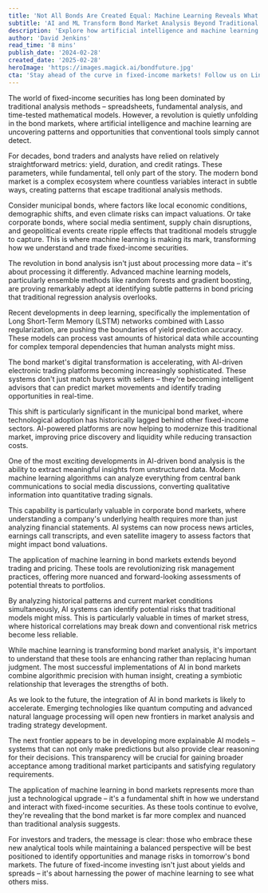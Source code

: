 ```yaml
---
title: 'Not All Bonds Are Created Equal: Machine Learning Reveals What Spreadsheets Miss'
subtitle: 'AI and ML Transform Bond Market Analysis Beyond Traditional Methods'
description: 'Explore how artificial intelligence and machine learning are revolutionizing bond market analysis, uncovering patterns and opportunities that traditional spreadsheet-based methods miss. From municipal bonds to corporate debt, learn how AI is transforming risk management and trading strategies in fixed-income markets.'
author: 'David Jenkins'
read_time: '8 mins'
publish_date: '2024-02-28'
created_date: '2025-02-28'
heroImage: 'https://images.magick.ai/bondfuture.jpg'
cta: 'Stay ahead of the curve in fixed-income markets! Follow us on LinkedIn for daily insights on how AI and machine learning are reshaping bond market analysis and trading strategies.'
---
```


The world of fixed-income securities has long been dominated by traditional analysis methods – spreadsheets, fundamental analysis, and time-tested mathematical models. However, a revolution is quietly unfolding in the bond markets, where artificial intelligence and machine learning are uncovering patterns and opportunities that conventional tools simply cannot detect.

For decades, bond traders and analysts have relied on relatively straightforward metrics: yield, duration, and credit ratings. These parameters, while fundamental, tell only part of the story. The modern bond market is a complex ecosystem where countless variables interact in subtle ways, creating patterns that escape traditional analysis methods.

Consider municipal bonds, where factors like local economic conditions, demographic shifts, and even climate risks can impact valuations. Or take corporate bonds, where social media sentiment, supply chain disruptions, and geopolitical events create ripple effects that traditional models struggle to capture. This is where machine learning is making its mark, transforming how we understand and trade fixed-income securities.

The revolution in bond analysis isn't just about processing more data – it's about processing it differently. Advanced machine learning models, particularly ensemble methods like random forests and gradient boosting, are proving remarkably adept at identifying subtle patterns in bond pricing that traditional regression analysis overlooks.

Recent developments in deep learning, specifically the implementation of Long Short-Term Memory (LSTM) networks combined with Lasso regularization, are pushing the boundaries of yield prediction accuracy. These models can process vast amounts of historical data while accounting for complex temporal dependencies that human analysts might miss.

The bond market's digital transformation is accelerating, with AI-driven electronic trading platforms becoming increasingly sophisticated. These systems don't just match buyers with sellers – they're becoming intelligent advisors that can predict market movements and identify trading opportunities in real-time.

This shift is particularly significant in the municipal bond market, where technological adoption has historically lagged behind other fixed-income sectors. AI-powered platforms are now helping to modernize this traditional market, improving price discovery and liquidity while reducing transaction costs.

One of the most exciting developments in AI-driven bond analysis is the ability to extract meaningful insights from unstructured data. Modern machine learning algorithms can analyze everything from central bank communications to social media discussions, converting qualitative information into quantitative trading signals.

This capability is particularly valuable in corporate bond markets, where understanding a company's underlying health requires more than just analyzing financial statements. AI systems can now process news articles, earnings call transcripts, and even satellite imagery to assess factors that might impact bond valuations.

The application of machine learning in bond markets extends beyond trading and pricing. These tools are revolutionizing risk management practices, offering more nuanced and forward-looking assessments of potential threats to portfolios.

By analyzing historical patterns and current market conditions simultaneously, AI systems can identify potential risks that traditional models might miss. This is particularly valuable in times of market stress, where historical correlations may break down and conventional risk metrics become less reliable.

While machine learning is transforming bond market analysis, it's important to understand that these tools are enhancing rather than replacing human judgment. The most successful implementations of AI in bond markets combine algorithmic precision with human insight, creating a symbiotic relationship that leverages the strengths of both.

As we look to the future, the integration of AI in bond markets is likely to accelerate. Emerging technologies like quantum computing and advanced natural language processing will open new frontiers in market analysis and trading strategy development.

The next frontier appears to be in developing more explainable AI models – systems that can not only make predictions but also provide clear reasoning for their decisions. This transparency will be crucial for gaining broader acceptance among traditional market participants and satisfying regulatory requirements.

The application of machine learning in bond markets represents more than just a technological upgrade – it's a fundamental shift in how we understand and interact with fixed-income securities. As these tools continue to evolve, they're revealing that the bond market is far more complex and nuanced than traditional analysis suggests.

For investors and traders, the message is clear: those who embrace these new analytical tools while maintaining a balanced perspective will be best positioned to identify opportunities and manage risks in tomorrow's bond markets. The future of fixed-income investing isn't just about yields and spreads – it's about harnessing the power of machine learning to see what others miss.